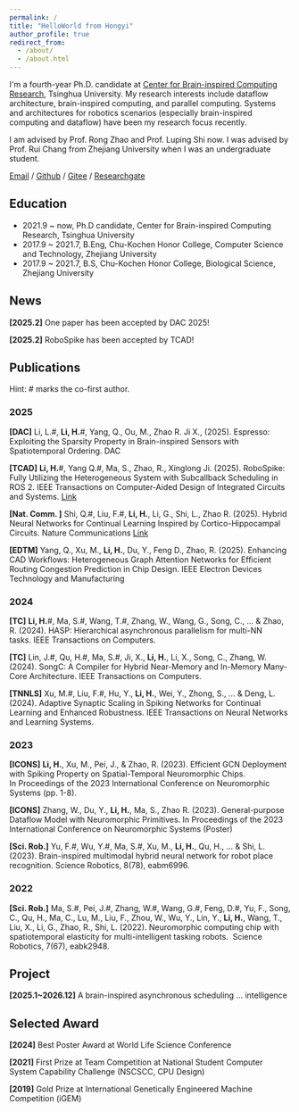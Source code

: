 ```yaml
---
permalink: /
title: "HelloWorld from Hongyi"
author_profile: true
redirect_from: 
  - /about/
  - /about.html
---
```


I'm a fourth-year Ph.D. candidate at [Center for Brain-inspired Computing Research](https://www.cbicr.tsinghua.edu.cn/), Tsinghua University. My research interests include dataflow architecture, brain-inspired computing, and parallel computing. Systems and architectures for robotics scenarios (especially brain-inspired computing and dataflow) have been my research focus recently.

I am advised by Prof. Rong Zhao and Prof. Luping Shi now. I was advised by Prof. Rui Chang from Zhejiang University when I was an undergraduate student.

[Email](hy-li21@mails.tsinghua.edu.cn) / [Github](https://github.com/Man0xbfc00380) / [Gitee](https://gitee.com/lhy_giytee) / [Researchgate](https://www.researchgate.net/profile/Hongyi-Li-30)

## Education

- 2021.9 ~ now, Ph.D candidate, Center for Brain-inspired Computing Research, Tsinghua University
- 2017.9 ~ 2021.7, B.Eng, Chu-Kochen Honor College, Computer Science and Technology, Zhejiang University
- 2017.9 ~ 2021.7, B.S, Chu-Kochen Honor College, Biological Science, Zhejiang University

## News

**[2025.2]** One paper has been accepted by DAC 2025!

**[2025.2]** RoboSpike has been accepted by TCAD!

## Publications

Hint: \# marks the co-first author.

### 2025

**[DAC]** Li, L.#, **Li, H.**#, Yang, Q., Ou, M., Zhao R. Ji X., (2025). Espresso: Exploiting the Sparsity Property in Brain-inspired Sensors with Spatiotemporal Ordering. DAC

**[TCAD]** **Li, H.**#, Yang Q.#, Ma, S., Zhao, R., Xinglong Ji. (2025). RoboSpike: Fully Utilizing the Heterogeneous System with Subcallback Scheduling in ROS 2. IEEE Transactions on Computer-Aided Design of Integrated Circuits and Systems. [Link](https://ieeexplore.ieee.org/document/10870360)

**[Nat. Comm. ]** Shi, Q.#, Liu, F.#, **Li, H.**, Li, G., Shi, L., Zhao R. (2025). Hybrid Neural Networks for Continual Learning Inspired by Cortico-Hippocampal Circuits. Nature Communications [Link](https://www.nature.com/articles/s41467-025-56405-9)

**[EDTM]** Yang, Q., Xu, M., **Li, H.**, Du, Y., Feng D., Zhao, R. (2025). Enhancing CAD Workflows: Heterogeneous Graph Attention Networks for Efficient Routing Congestion Prediction in Chip Design. IEEE Electron Devices Technology and Manufacturing

### 2024

**[TC]** **Li, H.**#, Ma, S.#, Wang, T.#, Zhang, W., Wang, G., Song, C., ... & Zhao, R. (2024). HASP: Hierarchical asynchronous parallelism for multi-NN tasks. IEEE Transactions on Computers. 

**[TC]** Lin, J.#, Qu, H.#, Ma, S.#,  Ji, X., **Li, H.**, Li, X., Song, C., Zhang, W. (2024). SongC: A Compiler for Hybrid Near-Memory and In-Memory Many-Core Architecture. IEEE Transactions on Computers. 

**[TNNLS]** Xu, M.#, Liu, F.#, Hu, Y., **Li, H.**, Wei, Y., Zhong, S., ... & Deng, L. (2024). Adaptive Synaptic Scaling in Spiking Networks for Continual Learning and Enhanced Robustness. IEEE Transactions on Neural Networks and Learning Systems. 

### 2023

**[ICONS]** **Li, H.**, Xu, M., Pei, J., & Zhao, R. (2023). Efficient GCN Deployment with Spiking Property on Spatial-Temporal Neuromorphic Chips. In Proceedings of the 2023 International Conference on Neuromorphic Systems (pp. 1-8). 

**[ICONS]** Zhang, W., Du, Y., **Li, H.**, Ma, S., Zhao R. (2023). General-purpose Dataflow Model with Neuromorphic Primitives. In Proceedings of the 2023 International Conference on Neuromorphic Systems (Poster)

**[Sci. Rob.]** Yu, F.#, Wu, Y.#, Ma, S.#, Xu, M., **Li, H.**, Qu, H., ... & Shi, L. (2023). Brain-inspired multimodal hybrid neural network for robot place recognition. Science Robotics, 8(78), eabm6996. 

### 2022

**[Sci. Rob.]** Ma, S.#, Pei, J.#, Zhang, W.#, Wang, G.#, Feng, D.#, Yu, F., Song, C., Qu, H., Ma, C., Lu, M., Liu, F., Zhou, W., Wu, Y., Lin, Y., **Li, H.**, Wang, T., Liu, X., Li, G., Zhao, R., Shi, L. (2022). Neuromorphic computing chip with spatiotemporal elasticity for multi-intelligent tasking robots.  Science Robotics, 7(67), eabk2948. 

## Project

**[2025.1~2026.12]** A brain-inspired asynchronous scheduling ... intelligence

## Selected Award

**[2024]** Best Poster Award at World Life Science Conference

**[2021]** First Prize at Team Competition at National Student Computer System Capability Challenge (NSCSCC, CPU Design)

**[2019]** Gold Prize at International Genetically Engineered Machine Competition (iGEM)
